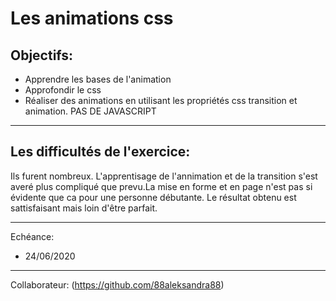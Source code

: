  Les animations css
=============
 Objectifs:
------------
* Apprendre les bases de l'animation
* Approfondir le css
* Réaliser des animations en utilisant les propriétés css transition et animation. PAS DE JAVASCRIPT
-----------------------

Les difficultés de l'exercice:
--------------------------------
Ils furent nombreux. L'apprentisage de l'annimation et de la transition s'est averé plus compliqué que prevu.La mise en forme et en page n'est pas si évidente que ca pour une personne débutante. Le résultat obtenu est sattisfaisant mais loin d'être parfait.

------------------------------------------------------------------------------------
Echéance:
* 24/06/2020
-----------------------------------
Collaborateur:
(https://github.com/88aleksandra88)
